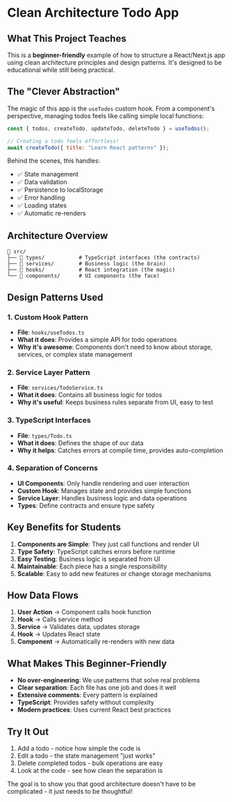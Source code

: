 # Clean Architecture Todo App

## What This Project Teaches

This is a **beginner-friendly** example of how to structure a React/Next.js app using clean architecture principles and design patterns. It's designed to be educational while still being practical.

## The "Clever Abstraction" 

The magic of this app is the `useTodos` custom hook. From a component's perspective, managing todos feels like calling simple local functions:

```jsx
const { todos, createTodo, updateTodo, deleteTodo } = useTodos();

// Creating a todo feels effortless!
await createTodo({ title: "Learn React patterns" });
```

Behind the scenes, this handles:
- ✅ State management
- ✅ Data validation  
- ✅ Persistence to localStorage
- ✅ Error handling
- ✅ Loading states
- ✅ Automatic re-renders

## Architecture Overview

```
📁 src/
├── 📁 types/           # TypeScript interfaces (the contracts)
├── 📁 services/        # Business logic (the brain)
├── 📁 hooks/           # React integration (the magic)
└── 📁 components/      # UI components (the face)
```

## Design Patterns Used

### 1. **Custom Hook Pattern** 
- **File**: `hooks/useTodos.ts`
- **What it does**: Provides a simple API for todo operations
- **Why it's awesome**: Components don't need to know about storage, services, or complex state management

### 2. **Service Layer Pattern**
- **File**: `services/TodoService.ts`  
- **What it does**: Contains all business logic for todos
- **Why it's useful**: Keeps business rules separate from UI, easy to test

### 3. **TypeScript Interfaces**
- **File**: `types/Todo.ts`
- **What it does**: Defines the shape of our data
- **Why it helps**: Catches errors at compile time, provides auto-completion

### 4. **Separation of Concerns**
- **UI Components**: Only handle rendering and user interaction
- **Custom Hook**: Manages state and provides simple functions
- **Service Layer**: Handles business logic and data operations
- **Types**: Define contracts and ensure type safety

## Key Benefits for Students

1. **Components are Simple**: They just call functions and render UI
2. **Type Safety**: TypeScript catches errors before runtime
3. **Easy Testing**: Business logic is separated from UI
4. **Maintainable**: Each piece has a single responsibility
5. **Scalable**: Easy to add new features or change storage mechanisms

## How Data Flows

1. **User Action** → Component calls hook function
2. **Hook** → Calls service method
3. **Service** → Validates data, updates storage
4. **Hook** → Updates React state  
5. **Component** → Automatically re-renders with new data

## What Makes This Beginner-Friendly

- **No over-engineering**: We use patterns that solve real problems
- **Clear separation**: Each file has one job and does it well
- **Extensive comments**: Every pattern is explained
- **TypeScript**: Provides safety without complexity
- **Modern practices**: Uses current React best practices

## Try It Out

1. Add a todo - notice how simple the code is
2. Edit a todo - the state management "just works"
3. Delete completed todos - bulk operations are easy
4. Look at the code - see how clean the separation is

The goal is to show you that good architecture doesn't have to be complicated - it just needs to be thoughtful!
